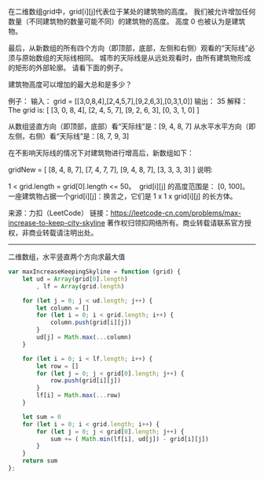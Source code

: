 在二维数组grid中，grid[i][j]代表位于某处的建筑物的高度。 我们被允许增加任何数量（不同建筑物的数量可能不同）的建筑物的高度。 高度 0 也被认为是建筑物。

最后，从新数组的所有四个方向（即顶部，底部，左侧和右侧）观看的“天际线”必须与原始数组的天际线相同。 城市的天际线是从远处观看时，由所有建筑物形成的矩形的外部轮廓。 请看下面的例子。

建筑物高度可以增加的最大总和是多少？

例子：
输入： grid = [[3,0,8,4],[2,4,5,7],[9,2,6,3],[0,3,1,0]]
输出： 35
解释： 
The grid is:
[ [3, 0, 8, 4], 
  [2, 4, 5, 7],
  [9, 2, 6, 3],
  [0, 3, 1, 0] ]

从数组竖直方向（即顶部，底部）看“天际线”是：[9, 4, 8, 7]
从水平水平方向（即左侧，右侧）看“天际线”是：[8, 7, 9, 3]

在不影响天际线的情况下对建筑物进行增高后，新数组如下：

gridNew = [ [8, 4, 8, 7],
            [7, 4, 7, 7],
            [9, 4, 8, 7],
            [3, 3, 3, 3] ]
说明:

1 < grid.length = grid[0].length <= 50。
 grid[i][j] 的高度范围是： [0, 100]。
一座建筑物占据一个grid[i][j]：换言之，它们是 1 x 1 x grid[i][j] 的长方体。

来源：力扣（LeetCode）
链接：https://leetcode-cn.com/problems/max-increase-to-keep-city-skyline
著作权归领扣网络所有。商业转载请联系官方授权，非商业转载请注明出处。

----

二维数组，水平竖直两个方向求最大值

```javascript
var maxIncreaseKeepingSkyline = function (grid) {
    let ud = Array(grid[0].length)
        , lf = Array(grid.length)

    for (let j = 0; j < ud.length; j++) {
        let column = []
        for (let i = 0; i < grid.length; i++) {
            column.push(grid[i][j])
        }
        ud[j] = Math.max(...column)
    }

    for (let i = 0; i < lf.length; i++) {
        let row = []
        for (let j = 0; j < grid[0].length; j++) {
            row.push(grid[i][j])
        }
        lf[i] = Math.max(...row)
    }

    let sum = 0
    for (let i = 0; i < grid.length; i++) {
        for (let j = 0; j < grid[0].length; j++) {
            sum += ( Math.min(lf[i], ud[j]) - grid[i][j])
        }
    }
    return sum
};
```
